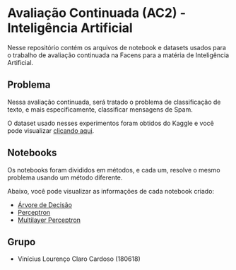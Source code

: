 # Avaliação Continuada (AC2) - Inteligência Artificial

Nesse repositório contém os arquivos de notebook e datasets usados para o trabalho de avaliação continuada na Facens para a matéria de Inteligência Artificial.

## Problema

Nessa avaliação continuada, será tratado o problema de classificação de texto, e mais especificamente, classificar mensagens de Spam.

O dataset usado nesses experimentos foram obtidos do Kaggle e você pode visualizar [clicando aqui](https://www.kaggle.com/team-ai/spam-text-message-classification).

## Notebooks

Os notebooks foram divididos em métodos, e cada um, resolve o mesmo problema usando um método diferente.

Abaixo, você pode visualizar as informações de cada notebook criado:

- [Árvore de Decisão](./decision_tree.ipynb)
- [Perceptron](./decision_tree.ipynb)
- [Multilayer Perceptron](./decision_tree.ipynb)

## Grupo

- Vinícius Lourenço Claro Cardoso (180618)
